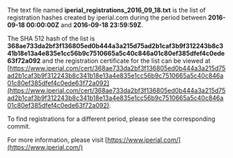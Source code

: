 The text file named **iperial_registrations_2016_09_18.txt** is the list of registration hashes created by iperial.com during the period between **2016-09-18 00:00:00Z** and **2016-09-18 23:59:59Z**.

The SHA 512 hash of the list is **368ae733da2bf3f136805ed0b444a3a215d75ad2b1caf3b9f312243b8c341b18e13a4e835e1cc56b9c7510665a5c40c846a01c80ef385dfef4c0ede63f72a092** and the registration certificate for the list can be viewed at [https://www.iperial.com/cert/368ae733da2bf3f136805ed0b444a3a215d75ad2b1caf3b9f312243b8c341b18e13a4e835e1cc56b9c7510665a5c40c846a01c80ef385dfef4c0ede63f72a092](https://www.iperial.com/cert/368ae733da2bf3f136805ed0b444a3a215d75ad2b1caf3b9f312243b8c341b18e13a4e835e1cc56b9c7510665a5c40c846a01c80ef385dfef4c0ede63f72a092).

To find registrations for a different period, please see the corresponding commit.

For more information, please visit [https://www.iperial.com/](https://www.iperial.com/)
